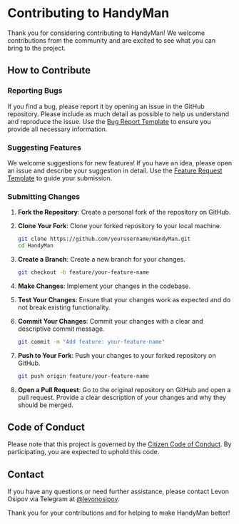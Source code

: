 # Contributing to HandyMan

Thank you for considering contributing to HandyMan! We welcome contributions from the community and are excited to see what you can bring to the project.

## How to Contribute

### Reporting Bugs

If you find a bug, please report it by opening an issue in the GitHub repository. Please include as much detail as possible to help us understand and reproduce the issue. Use the [Bug Report Template](BUG_REPORT.md) to ensure you provide all necessary information.

### Suggesting Features

We welcome suggestions for new features! If you have an idea, please open an issue and describe your suggestion in detail. Use the [Feature Request Template](FEATURE_REQUEST.md) to guide your submission.

### Submitting Changes

1. **Fork the Repository**: Create a personal fork of the repository on GitHub.

2. **Clone Your Fork**: Clone your forked repository to your local machine.

   ```bash
   git clone https://github.com/yourusername/HandyMan.git
   cd HandyMan
   ```

3. **Create a Branch**: Create a new branch for your changes.

   ```bash
   git checkout -b feature/your-feature-name
   ```

4. **Make Changes**: Implement your changes in the codebase.

5. **Test Your Changes**: Ensure that your changes work as expected and do not break existing functionality.

6. **Commit Your Changes**: Commit your changes with a clear and descriptive commit message.

   ```bash
   git commit -m "Add feature: your-feature-name"
   ```

7. **Push to Your Fork**: Push your changes to your forked repository on GitHub.

   ```bash
   git push origin feature/your-feature-name
   ```

8. **Open a Pull Request**: Go to the original repository on GitHub and open a pull request. Provide a clear description of your changes and why they should be merged.

## Code of Conduct

Please note that this project is governed by the [Citizen Code of Conduct](CODE_OF_CONDUCT.md). By participating, you are expected to uphold this code.

## Contact

If you have any questions or need further assistance, please contact Levon Osipov via Telegram at [@levonosipov](http://t.me/levonosipov).

Thank you for your contributions and for helping to make HandyMan better!
